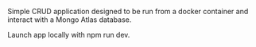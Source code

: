 Simple CRUD application designed to be run from a docker container
and interact with a Mongo Atlas database.

Launch app locally with npm run dev.